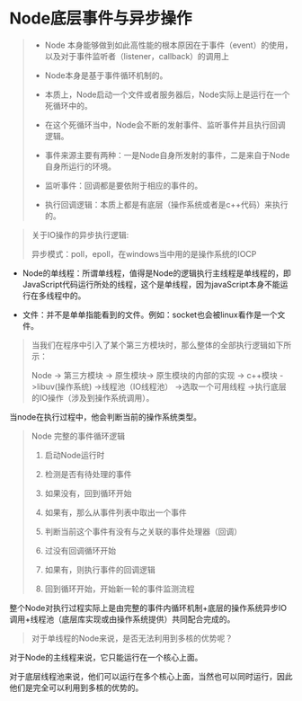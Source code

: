 # Node底层事件与异步操作

> - Node 本身能够做到如此高性能的根本原因在于事件（event）的使用，以及对于事件监听者（listener，callback）的调用上
> 
> - Node本身是基于事件循环机制的。
> 
> - 本质上，Node启动一个文件或者服务器后，Node实际上是运行在一个死循环中的。
> 
> - 在这个死循环当中，Node会不断的发射事件、监听事件并且执行回调逻辑。
> 
> - 事件来源主要有两种：一是Node自身所发射的事件，二是来自于Node自身所运行的环境。
> 
> - 监听事件：回调都是要依附于相应的事件的。
> 
> - 执行回调逻辑：本质上都是有底层（操作系统或者是c++代码）来执行的。

> 关于IO操作的异步执行逻辑:
> 
> 异步模式：poll，epoll，在windows当中用的是操作系统的IOCP

- Node的单线程：所谓单线程，值得是Node的逻辑执行主线程是单线程的，即JavaScript代码运行所处的线程，这个是单线程，因为javaScript本身不能运行在多线程中的。

- 文件：并不是单单指能看到的文件。例如：socket也会被linux看作是一个文件。

> 当我们在程序中引入了某个第三方模块时，那么整体的全部执行逻辑如下所示：
> 
> Node -> 第三方模块 -> 原生模块-> 原生模块的内部的实现  ->  c++模块 ->libuv(操作系统)  ->线程池（IO线程池） ->选取一个可用线程 ->执行底层的IO操作（涉及到操作系统调用）。

当node在执行过程中，他会判断当前的操作系统类型。

> Node 完整的事件循环逻辑
> 
> 1. 启动Node运行时
> 
> 2. 检测是否有待处理的事件
> 
> 3. 如果没有，回到循环开始 
> 
> 4. 如果有，那么从事件列表中取出一个事件
> 
> 5. 判断当前这个事件有没有与之关联的事件处理器（回调）
> 
> 6. 过没有回调循环开始
> 
> 7. 如果有，则执行事件的回调逻辑
> 
> 8. 回到循环开始，开始新一轮的事件监测流程

整个Node对执行过程实际上是由完整的事件内循环机制+底层的操作系统异步IO调用+线程池（底层库实现或由操作系统提供）共同配合完成的。

> 对于单线程的Node来说，是否无法利用到多核的优势呢？

对于Node的主线程来说，它只能运行在一个核心上面。

对于底层线程池来说，他们可以运行在多个核心上面，当然也可以同时运行，因此他们是完全可以利用到多核的优势的。
